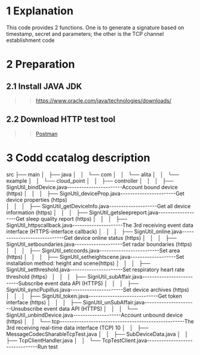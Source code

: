 1 Explanation  
==
This code provides 2 functions. One is to generate a signature based on timestamp, secret and parameters; the other is the TCP channel establishment code 

2	Preparation  
==
2.1	Install JAVA JDK  
--
>>https://www.oracle.com/java/technologies/downloads/  

2.2	Download HTTP test tool
--
>>[Postman](https://www.postman.com/downloads/)
>>
3	Codd ccatalog description  
==
src
├── main
│   ├── java
│   │   └── com
│   │       └── alita
│   │           └── example
│   │               └── cloud_point
│   │                   ├── controller
│   │                   │   ├── SignUtil_bindDevice.java-----------------------Account bound device (https)
│   │                   │   ├── SignUtil_deviceProp.java-----------------------Get device properties (https)	
│   │                   │   ├── SignUtil_getDeviceInfo.java--------------------Get all device information (https)
│   │                   │   ├── SignUtil_getsleepreport.java-------------------Get sleep quality report (https)
│   │                   │   ├── SignUtil_httpscallback.java---------------------The 3rd receiving event data interface (HTTPS-interface callback)
│   │                   │   ├── SignUtil_online.java-----------------------------Get device online status (https)
│   │                   │   ├── SignUtil_setboundaries.java--------------------Set radar boundaries (https)
│   │                   │   ├── SignUtil_setcoords.java-------------------------Set area (https)
│   │                   │   ├── SignUtil_setheightscene.java-------------------Set installation method: height and scene(https)
│   │                   │   ├── SignUtil_setthreshold.java----------------------Set respiratory heart rate threshold (https）
│   │                   │   ├── SignUtil_subAffair.java--------------------------Subscribe event data API (HTTPS)
│   │                   │   ├── SignUtil_syncPupillus.java----------------------Set device archives (https)
│   │                   │   ├── SignUtil_token.java-----------------------------Get token interface (https)
│   │                   │   ├── SignUtil_unSubAffair.java----------------------Unsubscribe event data API (HTTPS)
│   │                   │   └── SignUtil_unbindDevice.java--------------------Account unbound device (https)
│   │                   └── tcp----------------------------------------------------The 3rd receiving real-time data interface (TCP)	10
│   │                       ├── MessageCodecSharableTcpTest.java
│   │                       ├── SubDeviceData.java
│   │                       ├── TcpClientHandler.java
│   │                       └── TcpTestClient.java--------------------------------Run test
